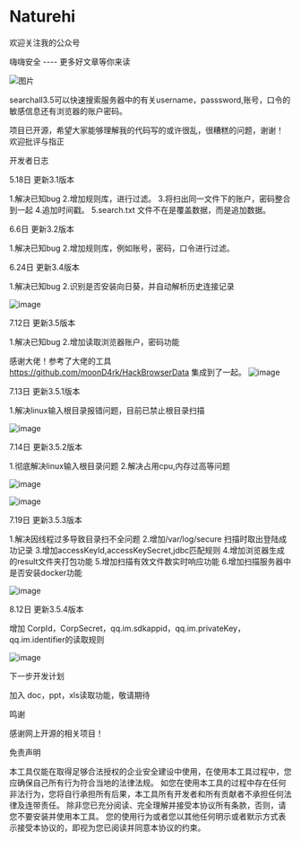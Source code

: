 # Naturehi

欢迎关注我的公众号

嗨嗨安全 ---- 更多好文章等你来读

![图片](https://github.com/sujiawei00/naturahi/assets/58332933/82b33850-748d-4e03-8da0-d6552a4c91c5)

searchall3.5可以快速搜索服务器中的有关username，passsword,账号，口令的敏感信息还有浏览器的账户密码。

项目已开源，希望大家能够理解我的代码写的或许很乱，很糟糕的问题，谢谢！
欢迎批评与指正


开发者日志

5.18日 更新3.1版本

1.解决已知bug
2.增加规则库，进行过滤。
3.将扫出同一文件下的账户，密码整合到一起
4.追加时间戳。
5.search.txt 文件不在是覆盖数据，而是追加数据。


6.6日 更新3.2版本

1.解决已知bug
2.增加规则库，例如账号，密码，口令进行过滤。


6.24日 更新3.4版本

1.解决已知bug
2.识别是否安装向日葵，并自动解析历史连接记录


![image](https://github.com/Naturehi666/naturehi/assets/58332933/2a038208-c428-4b72-b823-9f51e7e2d26a)


7.12日 更新3.5版本

1.解决已知bug
2.增加读取浏览器账户，密码功能

感谢大佬！参考了大佬的工具 https://github.com/moonD4rk/HackBrowserData 集成到了一起。
![image](https://github.com/Naturehi666/naturehi/assets/58332933/62b8fb88-c986-4be5-b043-921df5ed8de8)


7.13日 更新3.5.1版本


1.解决linux输入根目录报错问题，目前已禁止根目录扫描


![image](https://github.com/Naturehi666/searchall/assets/58332933/a14f513c-3b2c-4634-b184-4af9595b8f0b)



7.14日 更新3.5.2版本


1.彻底解决linux输入根目录问题
2.解决占用cpu,内存过高等问题


![image](https://github.com/Naturehi666/searchall/assets/58332933/f4260ef6-cf01-4ad1-ad6d-3360d9e0a6ba)



![image](https://github.com/Naturehi666/searchall/assets/58332933/c708169b-56b5-4e0c-acf4-cffdf5dc8733)



7.19日 更新3.5.3版本


1.解决因线程过多导致目录扫不全问题
2.增加/var/log/secure 扫描时取出登陆成功记录
3.增加accessKeyId,accessKeySecret,jdbc匹配规则
4.增加浏览器生成的result文件夹打包功能
5.增加扫描有效文件数实时响应功能
6.增加扫描服务器中是否安装docker功能


![image](https://github.com/Naturehi666/searchall/assets/58332933/440229d6-f0c3-473f-a612-c3ed7b289400)





8.12日 更新3.5.4版本


增加 CorpId，CorpSecret，qq.im.sdkappid，qq.im.privateKey，qq.im.identifier的读取规则



![image](https://github.com/Naturehi666/searchall/assets/58332933/02f063c9-5227-4534-b654-2e93cfa62560)





下一步开发计划

加入 doc，ppt，xls读取功能，敬请期待

鸣谢

感谢网上开源的相关项目！

免责声明

本工具仅能在取得足够合法授权的企业安全建设中使用，在使用本工具过程中，您应确保自己所有行为符合当地的法律法规。 如您在使用本工具的过程中存在任何非法行为，您将自行承担所有后果，本工具所有开发者和所有贡献者不承担任何法律及连带责任。 除非您已充分阅读、完全理解并接受本协议所有条款，否则，请您不要安装并使用本工具。 您的使用行为或者您以其他任何明示或者默示方式表示接受本协议的，即视为您已阅读并同意本协议的约束。







